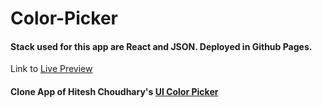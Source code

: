 # Color-Picker

#### Stack used for this app are React and JSON. Deployed in Github Pages.

Link to [Live Preview](https://rajesh-manikandan.github.io/Color-Picker/)

#### Clone App of Hitesh Choudhary's [UI Color Picker](https://uicolorpicker.com/)
